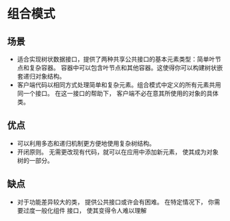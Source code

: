# 组合模式

## 场景
- 适合实现树状数据接口，提供了两种共享公共接口的基本元素类型：简单叶节点和复杂容器。
容器中可以包含叶节点和其他容器。这使得你可以构建树状嵌套递归对象结构。
- 客户端代码以相同方式处理简单和复杂元素。组合模式中定义的所有元素共用同一个接口。
在这一接口的帮助下， 客户端不必在意其所使用的对象的具体类。

## 优点
- 可以利用多态和递归机制更方便地使用复杂树结构。
- 开闭原则。 无需更改现有代码，就可以在应用中添加新元素， 使其成为对象树的一部分。

## 缺点
- 对于功能差异较大的类， 提供公共接口或许会有困难。 在特定情况下， 你需要过度一般化组件
接口， 使其变得令人难以理解

